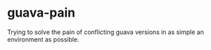 # guava-pain
Trying to solve the pain of conflicting guava versions in as simple an environment as possible.
